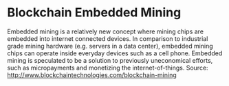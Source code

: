 # Blockchain Embedded Mining

Embedded mining is a relatively new concept where mining chips are
embedded into internet connected devices. In comparison to industrial grade
mining hardware (e.g. servers in a data center), embedded mining chips can
operate inside everyday devices such as a cell phone. Embedded mining
is speculated to be a solution to previously uneconomical efforts, such as
micropayments and monetizing the internet-of-things.
Source: http://www.blockchaintechnologies.com/blockchain-mining

